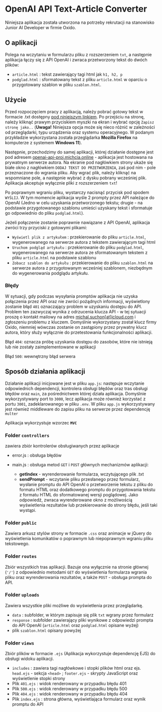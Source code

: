 # OpenAI API Text-Article Converter
Niniejsza aplikacja została utworzona na potrzeby rekrutacji na stanowisko Junior AI Developer w firmie Oxido. 
## O aplikacji
Polega na wczytaniu w formularzu pliku z rozszerzeniem `txt`, a następnie aplikacja łączy się z API OpenAI i zwraca przetworzony tekst do dwóch plików:
- `article.html` : tekst zawierający tagi html jak `h1, h2, p`
- `podglad.html` : sformatowany tekst z pliku `article.html` w oparciu o przygotowany szablon w pliku `szablon.html`.

## Użycie
Przed rozpoczęciem pracy z aplikacją, należy pobrać gotowy tekst w formacie .txt dostępny [pod niniejszym linkiem](https://cdn.oxido.pl/hr/Zadanie%20dla%20JJunior%20AI%20Developera%20-%20tresc%20artykulu.txt). Po przejściu na stronę, należy kliknąć prawym przyciskiem myszki na ekran i wybrać opcję `Zapisz stronę jako..` (**Uwaga!** Niniejsza opcja może się nieco różnić w zależności od przeglądarki, typu urządzenia oraz systemu operacyjnego. W podanym przykładzie wykorzystana została przeglądarka __Mozilla Firefox__ na komputerze z systemem __Windows 11__).

Następnie, przechodzimy do samej aplikacji, której działanie dostępne jest pod adresem [openai-api-proj.michcia.online](https://openai-api-proj.michcia.online/) - aplikacja jest hostowana na prywatnym serwerze autora. Na ekranie pod nagłówkiem strony ukaże się białe okno z nagłówkiem `DODAJ TEKST DO PRZETWORZENIA`, zaś pod nim - pole przeznaczone do wgrania pliku. Aby wgrać plik, należy kliknąć na wspomniane pole, a następnie wybrać z dysku pobrany wcześniej plik. Aplikacja akceptuje wyłącznie pliki z rozszerzeniem `txt`!

Po poprawnym wgraniu pliku, wystarczy nacisnąć przycisk pod spodem `WYŚLIJ`. W tym momencie aplikacja wyśle 2 prompty przez API należące do OpenAI (Jedno w celu uzyskania przetworzonego tekstu; drugie - na podstawie przygotowanego szablonu umieści uzyskany tekst i sformatuje go odpowiednio do pliku `podglad.html`).

Jeżeli połączenie zostanie poprawnie nawiązane z API OpenAI, aplikacja zwróci trzy przyciski z gotowymi plikami:
- `Wyświetl plik z artykułem` : przekierowanie do pliku `article.html`, wygenerowanego na serwerze autora z tekstem zawierającym tagi html
- `Uruchom podgląd artykułu` : przekierowanie do pliku `podglad.html`, wygenerowanego na serwerze autora ze sformatowanym tekstem z pliku `article.html` na podstawie szablonu
- `Zobacz szablon do artykułu` : przekierowanie do pliku `szablon.html` na serwerze autora z przygotowanym wcześniej szablonem, niezbędnym do wygenerowania podglądu artykułu.

### Błędy
W sytuacji, gdy podczas wysyłania promptów aplikacja nie uzyska połączenia przez API oraz nie zwróci pożądnych informacji, wyświetlony zostanie błąd `401` oznaczający problem w uzyskaniu dostępu do API. Problem ten zazwyczaj wynika z odrzucenia klucza API - w tej sytuacji proszę o kontakt mailowy na adres [michal.suchon[at]icloud.com](mailto:michal.suchon@icloud.com) i zgłoszeniu problemu z kluczem. Domyślnie wykorzystany został klucz firmy Oxido, niemniej wówczas zostanie on zastąpiony przez prywatny klucz autora, który służy wyłącznie do przetestowania funkcjonalności aplikacji.

Błąd `404`: oznacza próbę uzyskania dostępu do zasobów, które nie istnieją lub nie zostały zaimplementowane w aplikacji

Błąd `500`: wewnętrzny błąd serwera

## Sposób działania aplikacji

Działanie aplikacji inicjowane jest w pliku `app.js`: następuje wczytanie odpowiednich dependencji, kontrolera obsługi błędów oraz tras obsługi błędów oraz `main`, za pośrednictwem której działa aplikacja. Domyślnie wykorzystywany port to `3000`, lecz aplikacja może również korzystać z portu `3001`, zadeklarowanego w pliku `.env`. W pliku `app.js` wykorzystywany jest również middleware do zapisu pliku na serwerze przez dependencję `multer`

Aplikacja wykorzystuje wzorzec **`MVC`**

### Folder `controllers`
zawiera zbiór kontrolerów obsługiwanych przez aplikacje
- error.js : obsługa błędów

- main.js : obsługa metod `GET` i `POST` głównych mechanizmów aplikacji:
  - **getIndex** - wyrenderowanie formularza, wczytującego plik .txt
  - **sendPrompt** - wczytanie pliku przesłanego przez formularz, wysłanie promptu do API OpenAI o przetworzenie tekstu z pliku do formatu HTML oraz dodatkowego promptu do przygotowania tekstu z formatu HTML do sformatowanej wersji poglądowej. Jako odpowiedź, zwraca wyrenderowane okno z możliwością wyświetlenia rezultatów lub przekierowanie do strony błędu, jeśli taki wystąpi.

### Folder `public`
Zawiera arkusz stylów strony w formacie `.css` oraz animacje w jQuery do wyświetlenia komunikatów o poprawnym lub niepoprawnym wgraniu pliku tekstowego.

### Folder `routes`
Zbiór wszystkich tras aplikacji. Bazuje ona wyłącznie na stronie głównej (`'/'`) z odpowiednio metodami `GET` do wyświetlenia formularza wgrania pliku oraz wyrenderowania rezultatów, a także `POST` - obsługa prompta do API.

### Folder `uploads`
Zawiera wszystkie pliki możliwe do wyświetlenia przez przeglądarkę.
- `data` : subfolder, w którym zapisuje się plik `txt` wgrany przez formularz
- `response` : subfolder zawierający pliki wynikowe z odpowiedzi prompta do API OpenAI (`article.html` oraz `podglad.html` opisane wyżej)
- plik `szablon.html` opisany powyżej

### Folder `views`
Zbiór plików w formacie `.ejs` (Aplikacja wykorzystuje dependencję EJS) do obsługi widoku aplikacji. 
-  `includes` : zawiera tagi nagłówkowe i stopki plików html oraz ejs. `head.ejs` - sekcja `<head>` ; `footer.ejs` - skrypty JavaScript oraz wyświetlenie stopki strony
- Plik `401.ejs` : widok renderowany w przypadku błędu 401
- Plik `500.ejs` : widok renderowany w przypadku błędu 500
- Plik `404.ejs` : widok renderowany w przypadku błędu 404
- Plik `index.ejs` : strona główna, wyświetlająca formularz oraz wynik promptu do API




